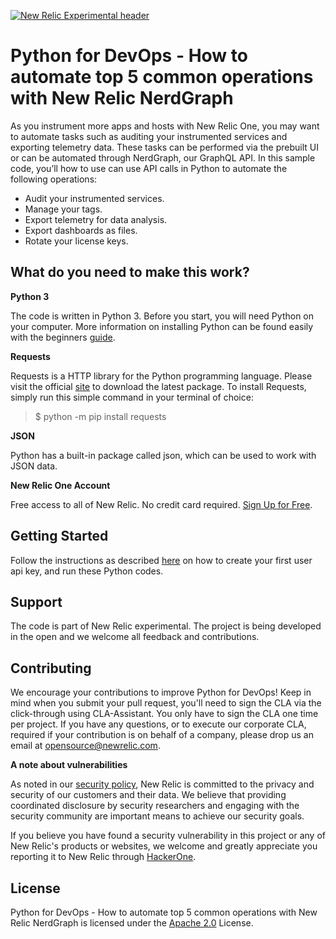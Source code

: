 [![New Relic Experimental header](https://github.com/newrelic/opensource-website/raw/master/src/images/categories/Experimental.png)](https://opensource.newrelic.com/oss-category/#new-relic-experimental)

# Python for DevOps - How to automate top 5 common operations with New Relic NerdGraph

As you instrument more apps and hosts with New Relic One, you may want to automate tasks such as auditing your instrumented services and exporting telemetry data. These tasks can be performed via the prebuilt UI or can be automated through NerdGraph, our GraphQL API. In this sample code, you’ll how to use can use API calls in Python to automate the following operations:

- Audit your instrumented services.
- Manage your tags.
- Export telemetry for data analysis.
- Export dashboards as files.
- Rotate your license keys.

## What do you need to make this work?

**Python 3** 

The code is written in Python 3. Before you start, you will need Python on your computer. More information on installing Python can be found easily with the beginners [guide](https://wiki.python.org/moin/BeginnersGuide/Download).

**Requests**

Requests is a HTTP library for the Python programming language. Please visit the official [site](https://docs.python-requests.org/en/latest) to download the latest package. To install Requests, simply run this simple command in your terminal of choice:

> $ python -m pip install requests

**JSON**

Python has a built-in package called json, which can be used to work with JSON data.

**New Relic One Account**

Free access to all of New Relic. No credit card required. [Sign Up for Free](https://newrelic.com/signup). 

## Getting Started

Follow the instructions as described [here](www.google.com) on how to create your first user api key, and run these Python codes. 

## Support

The code is part of New Relic experimental. The project is being developed in the open and we welcome all feedback and contributions.

## Contributing

We encourage your contributions to improve Python for DevOps! Keep in mind when you submit your pull request, you'll need to sign the CLA via the click-through using CLA-Assistant. You only have to sign the CLA one time per project.
If you have any questions, or to execute our corporate CLA, required if your contribution is on behalf of a company,  please drop us an email at opensource@newrelic.com.

**A note about vulnerabilities**

As noted in our [security policy](../../security/policy), New Relic is committed to the privacy and security of our customers and their data. We believe that providing coordinated disclosure by security researchers and engaging with the security community are important means to achieve our security goals.

If you believe you have found a security vulnerability in this project or any of New Relic's products or websites, we welcome and greatly appreciate you reporting it to New Relic through [HackerOne](https://hackerone.com/newrelic).

## License

Python for DevOps - How to automate top 5 common operations with New Relic NerdGraph is licensed under the [Apache 2.0](http://apache.org/licenses/LICENSE-2.0.txt) License.